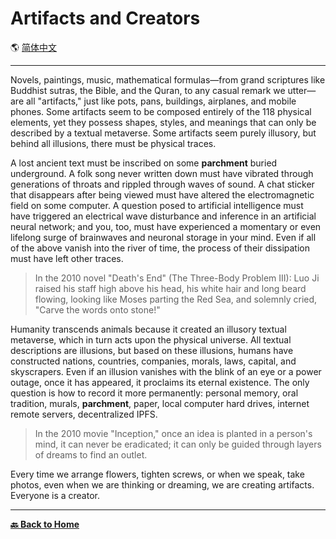 # Artifacts and Creators

🌎 [简体中文](./_zhcn.md)

---

Novels, paintings, music, mathematical formulas—from grand scriptures like Buddhist sutras, the Bible, and the Quran, to any casual remark we utter—are all "artifacts," just like pots, pans, buildings, airplanes, and mobile phones. Some artifacts seem to be composed entirely of the 118 physical elements, yet they possess shapes, styles, and meanings that can only be described by a textual metaverse. Some artifacts seem purely illusory, but behind all illusions, there must be physical traces.

A lost ancient text must be inscribed on some **parchment** buried underground. A folk song never written down must have vibrated through generations of throats and rippled through waves of sound. A chat sticker that disappears after being viewed must have altered the electromagnetic field on some computer. A question posed to artificial intelligence must have triggered an electrical wave disturbance and inference in an artificial neural network; and you, too, must have experienced a momentary or even lifelong surge of brainwaves and neuronal storage in your mind. Even if all of the above vanish into the river of time, the process of their dissipation must have left other traces.

> In the 2010 novel "Death's End" (The Three-Body Problem III): Luo Ji raised his staff high above his head, his white hair and long beard flowing, looking like Moses parting the Red Sea, and solemnly cried, "Carve the words onto stone!"

Humanity transcends animals because it created an illusory textual metaverse, which in turn acts upon the physical universe. All textual descriptions are illusions, but based on these illusions, humans have constructed nations, countries, companies, morals, laws, capital, and skyscrapers. Even if an illusion vanishes with the blink of an eye or a power outage, once it has appeared, it proclaims its eternal existence. The only question is how to record it more permanently: personal memory, oral tradition, murals, **parchment**, paper, local computer hard drives, internet remote servers, decentralized IPFS.

> In the 2010 movie "Inception," once an idea is planted in a person's mind, it can never be eradicated; it can only be guided through layers of dreams to find an outlet.

Every time we arrange flowers, tighten screws, or when we speak, take photos, even when we are thinking or dreaming, we are creating artifacts. Everyone is a creator.

---

[**🔙️ Back to Home**](../../_enus.md)
